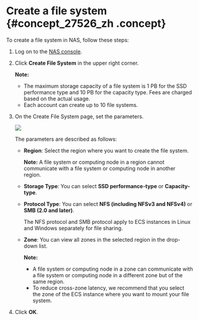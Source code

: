 # Create a file system {#concept_27526_zh .concept}

To create a file system in NAS, follow these steps:

1.  Log on to the [NAS console](partners-intl.console.aliyun.com/#/nas).
2.  Click **Create File System** in the upper right corner.

    **Note:** 

    -   The maximum storage capacity of a file system is 1 PB for the SSD performance type and 10 PB for the capacity type. Fees are charged based on the actual usage.
    -   Each account can create up to 10 file systems.
3.  On the Create File System page, set the parameters.

    ![](http://static-aliyun-doc.oss-cn-hangzhou.aliyuncs.com/assets/img/18690/154417335421054_en-US.png)

    The parameters are described as follows:

    -   **Region**: Select the region where you want to create the file system.

        **Note:** A file system or computing node in a region cannot communicate with a file system or computing node in another region.

    -   **Storage Type**: You can select **SSD performance-type** or **Capacity-type**.
    -   **Protocol Type**: You can select **NFS \(including NFSv3 and NFSv4\)** or **SMB \(2.0 and later\)**.

        The NFS protocol and SMB protocol apply to ECS instances in Linux and Windows separately for file sharing.

    -   **Zone**: You can view all zones in the selected region in the drop-down list.

        **Note:** 

        -   A file system or computing node in a zone can communicate with a file system or computing node in a different zone but of the same region.
        -   To reduce cross-zone latency, we recommend that you select the zone of the ECS instance where you want to mount your file system.
4.  Click **OK**.

